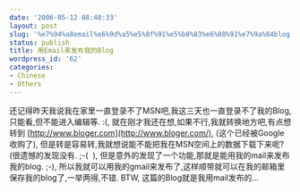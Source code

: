 ```yaml
---
date: '2006-05-12 08:40:33'
layout: post
slug: '%e7%94%a8email%e6%9d%a5%e5%8f%91%e5%b8%83%e6%88%91%e7%9a%84blog'
status: publish
title: 用Email来发布我的Blog
wordpress_id: '62'
categories:
- Chinese
- Others
---
```


还记得昨天我说我在家里一直登录不了MSN吧,我这三天也一直登录不了我的Blog,只能看,但不能进入编辑等. :(, 就在刚才我还在想,如果不行,我就转换地方吧,有点想转到 [http://www.bloger.com](http://www.bloger.com/), (这个已经被Google收购了), 但是转是容易转,我就想说能不能把我在MSN空间上的数据下载下来呢? (很遗憾的发现没有. ;-(  ), 但是意外的发现了一个功能,那就是能用我的mail来发布我的blog. ;-), 所以我就可以用我的gmail来发布了,这样顺带就可以在我的邮箱里保存我的blog了,一举两得,不错.
BTW, 这篇的Blog就是我用mail发布的... 





